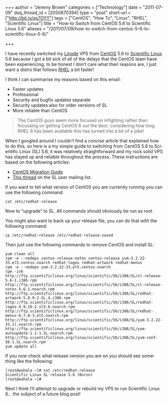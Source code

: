 +++
author = "Jeremy Brown"
categories = ["Technology"]
date = "2011-07-09"
dsq_thread_id = [2050870394]
type = "post"
short-url = ["http://bit.ly/qs7OYY"]
tags = ["CentOS", "How To", "Linux", "RHEL", "Scientific Linux"]
title = "How-to Switch from CentOS 5.6 to Scientific Linux 5.6"
aliases = "/2011/07/09/how-to-switch-from-centos-5-6-to-scientific-linux-5-6/"

+++

I have recently switched my [Lin­ode][1] VPS from [Cen­tOS][2] 5.6 to [Sci­en­tific Linux][3] 5.6 because I got a bit sick of all of the delays that the Cen­tOS team have been expe­ri­enc­ing, to be hon­est I don’t care what their rea­sons are, I just want a dis­tro that fol­lows [RHEL][4] a bit faster!

I think I can sum­marise my rea­sons based on this email:

  * Faster updates
  * Pro­fes­sional
  * Secu­rity and bug­fix updates separate
  * Secu­rity updates also for older ver­sions of SL
  * More reli­able than CentOS

>The Cen­tOS guys seem more focused on infight­ing rather than focussing on get­ting Cen­tOS 6 out the door, con­sid­er­ing how long RHEL 6 has been avail­able this has turned into a bit of a joke!

When I googled around I couldn’t find a con­cise arti­cle that explained how to do this, so here is a my sim­ple guide to switch­ing from Cen­tOS 5.6 to Sci­en­tific Linux (SL) 5.6, it was rel­a­tively straight­for­ward and my rock solid VPS has stayed up and reli­able through­out the process. These instruc­tions are based on the fol­low­ing articles:

  * [Cen­tOS Migra­tion Guide][5]
  * [This thread][6] on the SL user mail­ing list.

If you want to tell what ver­sion of Cen­tOS you are cur­rently run­ning you can use the fol­low­ing command:

```
cat /etc/redhat-release
```

Now to “upgrade” to SL. All com­mands should obvi­ously be run as root.

You might also want to back up your release file, you can do that with the fol­low­ing command:

```
cp /etc/redhat-release /etc/redhat-release-saved
```

Then just use the fol­low­ing com­mands to remove Cen­tOS and install SL:

```
yum clean all
rpm -e --nodeps centos-release-notes centos-release yum-3.2.22-33.el5.centos.noarch redhat-logos redhat-artwork redhat-menus
rpm -e --nodeps yum-3.2.22-33.el5.centos.noarch
rpm -ivh http://ftp.scientificlinux.org/linux/scientific/56/i386/SL/sl-release-5.6-1.i386.rpm http://ftp.scientificlinux.org/linux/scientific/56/i386/SL/sl-release-notes-5.6-1.noarch.rpm http://ftp.scientificlinux.org/linux/scientific/56/i386/SL/redhat-artwork-5.0.9-2.SL.4.i386.rpm http://ftp.scientificlinux.org/linux/scientific/56/i386/SL/redhat-logos-4.9.16-2.sl5.6.noarch.rpm http://ftp.scientificlinux.org/linux/scientific/56/i386/SL/redhat-menus-6.7.8-3.el5.noarch.rpm http://ftp.scientificlinux.org/linux/scientific/56/i386/SL/yum-3.2.22-33.sl.noarch.rpm http://ftp.scientificlinux.org/linux/scientific/56/i386/SL/yum-autoupdate-1.1-1.SL.noarch.rpm http://ftp.scientificlinux.org/linux/scientific/56/i386/SL/yum-conf-56-1.SL.noarch.rpm
yum update all
```

If you now check what release ver­sion you are on you should see some­thing like the following:

```
[root@wahala ~]# cat /etc/redhat-release
Scientific Linux SL release 5.6 (Boron)
[root@wahala ~]#
```

Next I think I’ll attempt to upgrade or rebuild my VPS to run Sci­en­tific Linux 6… the sub­ject of a future blog post!

 [1]: http://www.linode.com/
 [2]: http://www.centos.org/
 [3]: http://www.scientificlinux.org/
 [4]: http://www.redhat.com/rhel/
 [5]: http://wiki.centos.org/HowTos/MigrationGuide
 [6]: http://listserv.fnal.gov/scripts/wa.exe?A2=ind1101&L=scientific-linux-users&T=0&P=7477
